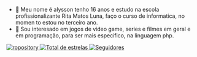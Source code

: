 - 👋 Meu nome é alysson tenho 16 anos e estudo na escola profissionalizante Rita Matos Luna, faço o curso de informatica, no momen to estou no terceiro ano.
- 👀 Sou interesado em jogos de video game, series e filmes em geral e em programação, para ser mais especifico, na linguagem php.

<!---
Alysson-Chrysthian/Alysson-Chrysthian is a ✨ special ✨ repository because its `README.md` (this file) appears on your GitHub profile.
You can click the Preview link to take a look at your changes.
--->

<p align="left">
    <a href="https://github.com/Alysson-Chrysthian?tab=repositories">
        <img 
            alt="ropository" 
            title="Meus repositorios" 
            src="https://custom-icon-badges.demolab.com/badge/-My%20Repo-blue?style=for-the-badge&logoColor=white&logo=repo"
        />
    </a>
    <a href="https://github.com/Alysson-Chrysthian?tab=repositories&sort=stargazers">
        <img 
            alt="Total de estrelas" 
            title="Total de estrelas GitHub" 
            src="https://custom-icon-badges.demolab.com/github/stars/Alysson-Chrysthian?color=55960c&style=for-the-badge&labelColor=488207&logo=star&label=estrelas"
        />
    </a>
    <a href="https://github.com/Alysson-Chrysthian?tab=followers">
        <img 
            alt="Seguidores" 
            title="Me siga no GitHub" 
            src="https://custom-icon-badges.demolab.com/github/followers/Alysson-Chrysthian?color=236ad3&labelColor=1155ba&style=for-the-badge&logo=github&label=Seguidores&logoColor=white"
        />
    </a>
</p>

